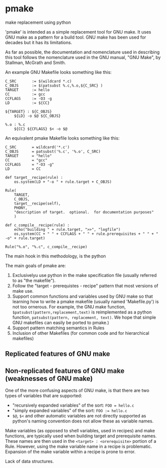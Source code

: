 # pmake
make replacement using python

'pmake' is intended as a simple replacement tool for GNU make. It uses GNU make
as a pattern for a build tool.  GNU make has been used for decades but
it has its limitations.

As far as possible,  the documentation and nomenclature used in describing
this tool follows the nomenclature used in the GNU manual, "GNU Make",  by
Stallman, McGrath and Smith.

An example GNU Makefile looks something like this:

```
C_SRC       := $(wildcard *.c)
C_OBJS      := $(patsubst %.c,%.o,${C_SRC} )
TARGET      := hello
CC          := gcc
CCFLAGS     := -O3 -g
LD          := ${CC}

${TARGET} : ${C_OBJS}
    ${LD} -o $@ ${C_OBJS}

%.o : %.c
    ${CC} ${CFLAGS} $< -o $@

```

An equivalent pmake Makefile looks something like this:

```
C_SRC       = wildcard('*.c')
C_OBJS      = patsubst('%.c', '%.o', C_SRC)
TARGET      = "hello"
CC          = "gcc"
CCFLAGS     = "-O3 -g"
LD          = CC

def target__recipe(rule) :
    os.system(LD + "-o " + rule.target + C_OBJS)

Rule(
    TARGET,
    C_OBJS,
    target__recipe(self),
    PHONY,
    "description of target.  optional.  for documentation purposes"
    )

def c_compile__recipe(rule) :
    echo("building " + rule.target, ">>", "logfile")
    os,system(CC + " " + CCFLAGS + " " + rule.prerequisites + " " + " -o" + rule.target)

Rule("%.o", "%.c", c_compile__recipe)

```

The main hook in this methodology, is the python 

The main goals of pmake are:

1. Exclusivelyu use python in the make specification file (usually referred to as "the makefile").
1. Follow the "target - prerequistes - recipe" pattern that most versions of make use.
1. Support common functions and variables used by GNU make so that learning how to 
write a pmake makefile (usually named 'Makefile.py') is not too ornerous.  For example,
the GNU make function, `$patsubst(pattern,replacement,text)` is reimplemented as a python
function, `patsubst(pattern, replacement, text)`.  We
hope that simple GNU makefiles can easily be ported to pmake.)
1. Support pattern matching semantics in Rules
1. Inclusion of other Makefiles (for common code and for hierarchical makefiles)

## Replicated features of GNU make


## Non-replicated features of GNU make  (weaknesses of GNU make)

One of the more confusing aspects of GNU make, is that there are two types of
variables that are supported:

- "recursively expanded variables" of the sort: `FOO = hello.c`
- "simply expanded variables" of the sort: `FOO := hello.c`
- `$@`, `$<` and other automatic variables are not directly supported as python's
naming convention does not allow these as variable names.

Make variables (as opposed to shell variables, used in recipes) and make functions,
are typically used when building target and prerequisite names.  These names are
then used in the `<target> : <orerequisite>` portion of a Rule.  However, using the 
make variable name in a recipe is problematic.  Expansion of the make variable 
within a recipe is prone to error.

Lack of data structures.
